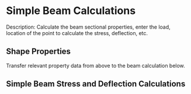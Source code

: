 <script setup>
  import helloVite from '../components/helloVite.vue'
  import CalcPicker from '../components/calc-picker.vue'

  const shapePropertyData = [
    { id: 0, title: 'Round Tube', calcUrl: 'c-20210906.173706515-e3d-0a34fa-5e9ba3' },
    { id: 1, title: 'Square', calcUrl: 'c-20210915.222913664-e3d-0c74d9-5de9c1' },
    { id: 2, title: 'Rectangle', calcUrl: 'c-20210906.173706522-e3d-0ec46e-5adb6f' },
  ];

  const simpleBeamsAtLoad = [ // ref1: Machinery's Hdbk 31, ref2: BeamFormulas
    { id: 0, title: 'Simple Beam - Supported at Both Ends, Uniform Load', calcUrl: 'c-20220625.004602085-e3d-014446-50ea4e' },
    { id: 1, title: 'Simple Beam - Supported at Both Ends, Concentrated Load @Center', calcUrl: 'c-20220625.064726538-e3d-09d485-5fba8e' },
    { id: 2, title: 'Simple Beam - Fixed at Both Ends, Uniform Load', calcUrl: 'c-20220703.072643146-e3d-0664f7-57c932' },// ref1.c20, ref2.f23
    { id: 3, title: 'Simple Beam - Fixed at Both Ends, Concentrated Load @Center', calcUrl: 'c-20220703.071123113-e3d-0e84b2-546b7d' },// ref1.c18, ref2.f24
     
  ]

</script>

# Simple Beam Calculations
Description: Calculate the beam sectional properties, enter the load, location of the point to calculate the stress, deflection, etc.

<!-- <helloVite> </helloVite> -->

## Shape Properties
<CalcPicker :calcsData = "shapePropertyData" :iframeHeight="900"></CalcPicker>

Transfer relevant property data from above to the beam calculation below.
## Simple Beam Stress and Deflection Calculations
<!-- <SimpleBeamAtLoad></SimpleBeamAtLoad> -->
<CalcPicker :calcsData = "simpleBeamsAtLoad" :iframeHeight="800"></CalcPicker>
